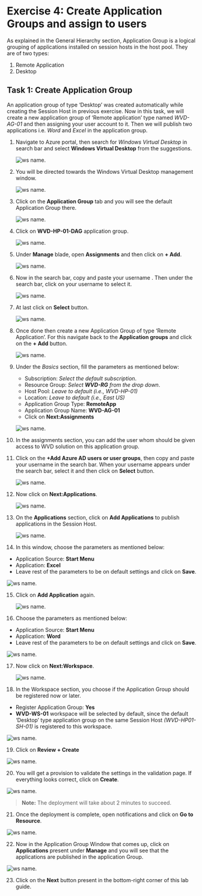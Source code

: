 # **Exercise 4: Create Application Groups and assign to users** 

As explained in the General Hierarchy section, Application Group is a logical grouping of applications installed on session hosts in the host pool. They are of two types: 

1. Remote Application 
2. Desktop 

## **Task 1: Create Application Group**

An application group of type ‘Desktop’ was created automatically while creating the Session Host in previous exercise. Now in this task, we will create a new application group of ‘Remote application’ type named *WVD-AG-01* and then assigning your user account to it. Then we will publish two applications i.e. *Word* and *Excel* in the application group.

1. Navigate to Azure portal, then search for *Windows Virtual Desktop* in search bar and select **Windows Virtual Desktop** from the suggestions.

   ![ws name.](media/w1.png)


2. You will be directed towards the Windows Virtual Desktop management window.  

   ![ws name.](media/64.png)


3. Click on the **Application Group** tab and you will see the default Application Group there. 

   ![ws name.](media/w8.png)
   
4. Click on **WVD-HP-01-DAG** application group.

   ![ws name.](media/91.png)
      
5. Under **Manage** blade, open **Assignments** and then click on **+ Add**. 

   ![ws name.](media/w4.png)   
 
6. Now in the search bar, copy and paste your username **<inject key="AzureAdUserEmail" />**. Then under the search bar, click on your username to select it.

   ![ws name.](media/w7.png)
   
7. At last click on **Select** button. 
 
   ![ws name.](media/w6.png) 
 
8. Once done then create a new Application Group of type ‘Remote Application’. For this navigate back to the **Application groups** and click on the **+ Add** button. 

   ![ws name.](media/a18.png)

9. Under the *Basics* section, fill the parameters as mentioned below: 

      - Subscription: *Select the default subscription*.
      - Resource Group: *Select **WVD-RG** from the drop down*.
      - Host Pool: *Leave to default (i.e., WVD-HP-01)*
      - Location: *Leave to default (i.e., East US)*
      - Application Group Type: **RemoteApp** 
      - Application Group Name: **WVD-AG-01**
      - Click on **Next:Assignments**

   ![ws name.](media/w23.png)

10. In the assignments section, you can add the user whom should be given access to WVD solution on this application group. 

11. Click on the **+Add Azure AD users or user groups**, then copy and paste your username **<inject key="AzureAdUserEmail" />** in the search bar. When your username appears under the search bar, select it and then click on **Select** button.

    ![ws name.](media/88.png)

12. Now click on **Next:Applications**. 

    ![ws name.](media/w21.png)


13. On the **Applications** section, click on **Add Applications** to publish applications in the Session Host. 

    ![ws name.](media/76.png)


14. In this window, choose the parameters as mentioned below: 

   - Application Source: **Start Menu**    
   - Application: **Excel**
   - Leave rest of the parameters to be on default settings and click on **Save**.
   
   ![ws name.](media/a34.png)
 
15. Click on **Add Application** again. 

    ![ws name.](media/31.png)

16. Choose the parameters as mentioned below: 

   - Application Source: **Start Menu**    
   - Application: **Word**   
   - Leave rest of the parameters to be on default settings and click on **Save**.

   ![ws name.](media/77.png)

17. Now click on **Next:Workspace**. 

    ![ws name.](media/78.png)

18. In the Workspace section, you choose if the Application Group should be registered now or later.  

   - Register Application Group: **Yes**
   - **WVD-WS-01** workspace will be selected by default, since the default ‘Desktop’ type application group on the same Session Host *(WVD-HP01-SH-01)* is registered to this workspace.

   ![ws name.](media/w22.png)

19. Click on **Review + Create**

   ![ws name.](media/35.png)

20. You will get a provision to validate the settings in the validation page. If everything looks correct, click on **Create**. 

   ![ws name.](media/80.png)

> **Note:** The deployment will take about 2 minutes to succeed.

21. Once the deployment is complete, open notifications and click on **Go to Resource**. 

   ![ws name.](media/81.png)


22. Now in the Application Group Window that comes up, click on **Applications** present under **Manage** and you will see that the applications are published in the application Group. 

   ![ws name.](media/82.png)

23. Click on the **Next** button present in the bottom-right corner of this lab guide. 
